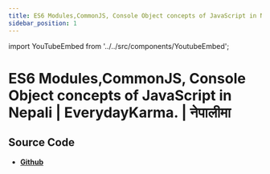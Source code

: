 ```yaml
---
title: ES6 Modules,CommonJS, Console Object concepts of JavaScript in Nepali | EverydayKarma. | नेपालीमा
sidebar_position: 1
---
```


import YouTubeEmbed from '../../src/components/YoutubeEmbed';

# ES6 Modules,CommonJS, Console Object concepts of JavaScript in Nepali | EverydayKarma. | नेपालीमा

<YouTubeEmbed videoId="ONBHcSJL70A" />

## Source Code

- [**Github**](https://github.com/isarojdahal/javascript-workshop)